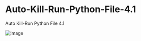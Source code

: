 # Auto-Kill-Run-Python-File-4.1

Auto Kill-Run Python File 4.1


![image](https://user-images.githubusercontent.com/11950802/233815557-a5f0c52a-36a1-4de4-a71e-0b949fd437d8.png)
